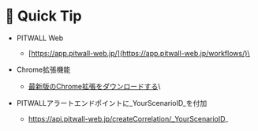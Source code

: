 <!--
# 📖 Quick Tip
-->

# 📖 Quick Tip

* PITWALL Web
  * [https://app.pitwall-web.jp/](https://app.pitwall-web.jp/workflows/)\

* Chrome拡張機能
  * [最新版のChrome拡張をダウンロードする](https://drive.google.com/drive/folders/1KQhEO\_SMMr\_kfwVEthifNThVUM6TRTbh?usp=drive\_link)\

* PITWALLアラートエンドポイントに_YourScenarioID_を付加
  * https://api.pitwall-web.jp/createCorrelation/_YourScenarioID_